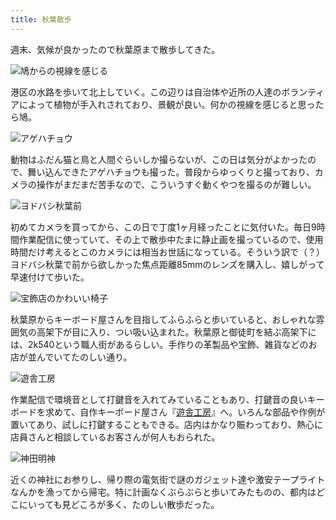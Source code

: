 ```yaml
---
title: 秋葉散歩
---
```

週末、気候が良かったので秋葉原まで散歩してきた。

![](https://lh3.googleusercontent.com/A0DwZYUty786oqnFoEGR7NEWojhMfpjhcncrEG_BbBILp2SF_w7kA2IWyDsVFUjlVsdluPSYDCg0jrhXNVNZtpKGjYs1iY7-ryipFBaLpyKnlE0j9p-lgcjiuVpjosLSHtssm-5CO9b2M_YxIaLDFX4BaKkCRePY1-hLr7YpgmfsBoHmQvq36egLRw "鳩からの視線を感じる")

港区の水路を歩いて北上していく。この辺りは自治体や近所の人達のボランティアによって植物が手入れされており、景観が良い。何かの視線を感じると思ったら鳩。

![](https://lh4.googleusercontent.com/6ywC7VJHrwOCs1Jve5FlQV4_7ogXgVUEVjQbxeBUNfW_hPDOQB-OMKlIZzp6z4YwcnVLNIIctxobS1swGvzAeWBJLSaqR-YOyuV3blooivFdMaUJmkzrp3Mav6qmIDZg6-CiiJ1PzXmJKeKrR-1AbRbdyyvs4zb4uAkGKlQYqJ2fMrbIfy7TG6zztQ "アゲハチョウ")

動物はふだん猫と鳥と人間ぐらいしか撮らないが、この日は気分がよかったので、舞い込んできたアゲハチョウも撮った。普段からゆっくりと撮っており、カメラの操作がまだまだ苦手なので、こういうすぐ動くやつを撮るのが難しい。

![](https://lh4.googleusercontent.com/ISpHR8vYADYmVrrRe7t0cmtTh8b9n8Iaw-YVuEQS5saAxEMirkHYcmxsbMqnmx4xsS97mRERVdosAHSXywClmsQS0KsJ1MW81EMArcpXzxdPCg9RWVNqD2Rz4bNd0hLAs1NDjcL86ejym-0DS2qT1ofsAcpZzcLUdsB6yV1INcbtcG2BizXf26nmhA "ヨドバシ秋葉前")

初めてカメラを買ってから、この日で丁度1ヶ月経ったことに気付いた。毎日9時間作業配信に使っていて、その上で散歩中たまに静止画を撮っているので、使用時間だけ考えるとこのカメラには相当お世話になっている。そういう訳で（？）ヨドバシ秋葉で前から欲しかった焦点距離85mmのレンズを購入し、嬉しがって早速付けて歩いた。

![](https://lh4.googleusercontent.com/Lt6VnuPqA5SLUYjyCTHQAOI7sqDdx-gwJgMYvY5xIZguHzrgcktfgQ3W6PQZCvvcyOpK0z6kindN_8tx6oFmCpu77W8AIIS-61OyW3ANbTjHgqwHogDmL87qOIboyNYaODljJ5vveNIqrHvU-p2LzsuuAx_gFb2w-J-wbuMPHZvaAo0-H8VgywG2cg "宝飾店のかわいい椅子")

秋葉原からキーボード屋さんを目指してふらふらと歩いていると、おしゃれな雰囲気の高架下が目に入り、つい吸い込まれた。秋葉原と御徒町を結ぶ高架下には、2k540という職人街があるらしい。手作りの革製品や宝飾、雑貨などのお店が並んでいてたのしい通り。

![](https://lh6.googleusercontent.com/PsoZI3IVCpA5_cqjzR6lDFbb6lkiuT8wXKi63BCQVJ1SFyonoegWObshg5vajiW7D64BaeJBSqvM8A-bhdoYzruqVaFmx0lX0nnej6azbCcOPJIVG-_ODgXxyNTN6ZWFtkwjEASawKdvoyIG7sk71nTgO74qSzYUgUpauweLkaaR9HEIr7VYZI0pZg "遊舎工房")

作業配信で環境音として打鍵音を入れてみていることもあり、打鍵音の良いキーボードを求めて、自作キーボード屋さん『[遊舎工房](https://yushakobo.jp/)』へ。いろんな部品や作例が置いてあり、試しに打鍵することもできる。店内はかなり賑わっており、熱心に店員さんと相談しているお客さんが何人もおられた。

![](https://lh3.googleusercontent.com/Qxl0nWm4Tr9UDwZ2ww-6NS5xVjAVVyHA1VJZHCqMqPVEWRTco7WmliKNDd6gB4G_cFfRu4G0a-AD96DcTmFqRKBVU7TK9yC20Ck6Yg6WFWH_rexJO0ROpnt1_woxkDJ1l5hqltak6GeoFehb5pMWsWwl285cxVxduoRYWbwje0QqVAIhMFyNqZEl0g "神田明神")

近くの神社にお参りし、帰り際の電気街で謎のガジェット達や激安テープライトなんかを漁ってから帰宅。特に計画なくぶらぶらと歩いてみたものの、都内はどこにいっても見どころが多く、たのしい散歩だった。
